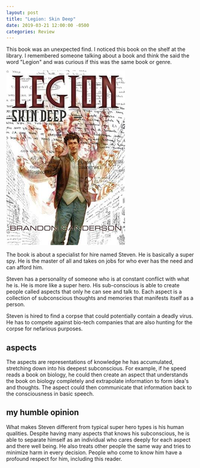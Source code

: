 ```yaml
---
layout: post
title: "Legion: Skin Deep"
date: 2019-03-21 12:00:00 -0500
categories: Review
---
```




This book was an unexpected find. I noticed this book on the shelf at the library. I remembered someone talking about a book and think the said the word "Legion" and was curious if this was the same book or genre.  

<img src='/assets/images/2019/march/legion.jpg' alt="drawing" />

The book is about a specialist for hire named Steven. He is basically a super spy. He is the master of all and takes on jobs for who ever has the need and can afford him.

Steven has a personality of someone who is at constant conflict with what he is. He is more like a super hero. His sub-conscious is able to create people called aspects that only he can see and talk to. Each aspect is a collection of subconscious thoughts and memories that manifests itself as a person. 

Steven is hired to find a corpse that could potentially contain a deadly virus. He has to compete against bio-tech companies that are also hunting for the corpse for nefarious purposes.

## aspects

The aspects are representations of knowledge he has accumulated, stretching down into his deepest subconscious. For example, if he speed reads a book on biology, he could then create an aspect that understands the book on biology completely and extrapolate information to form idea's and thoughts. The aspect could then communicate that information back to the consciousness in basic speech. 

## my humble opinion

What makes Steven different from typical super hero types is his human qualities. Despite having many aspects that knows his subconscious, he is able to separate himself as an individual who cares deeply for each aspect and there well being. He also treats other people the same way and tries to minimize harm in every decision. People who come to know him have a profound respect for him, including this reader.





